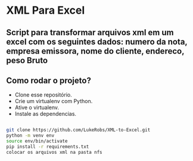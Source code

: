 # XML Para Excel

## Script para transformar arquivos xml em um excel com os seguintes dados: numero da nota, empresa emissora, nome do cliente, endereco, peso Bruto


## Como rodar o projeto?

* Clone esse repositório.
* Crie um virtualenv com Python.
* Ative o virtualenv.
* Instale as dependencias.

```bash

git clone https://github.com/LukeRobs/XML-to-Excel.git
python -m venv env
source env/bin/activate
pip install -r requirements.txt
colocar os arquivos xml na pasta nfs
